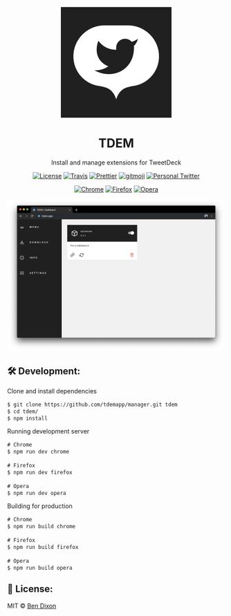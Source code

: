 <div align='center'>

  <a href='https://github.com/tdemapp/manager/releases'>
    <img alt='TweetDeck Extension Manager' width='256px' src='https://raw.githubusercontent.com/tdemapp/assets/master/icons/Dark-1024.png' />
  </a>

  <h1> TDEM </h1>
  <p> Install and manage extensions for TweetDeck </p>

  [![License](https://img.shields.io/badge/license-mit-blue.svg?longCache=true&style=for-the-badge)](https://github.com/tdemapp/manager/blob/webpack/LICENSE) 
  [![Travis](https://img.shields.io/travis/tdemapp/manager/webpack.svg?style=for-the-badge)](https://travis-ci.org/tdemapp/manager) 
  [![Prettier](https://img.shields.io/badge/code--style-%20prettier-c596c7.svg?longCache=true&style=for-the-badge)](https://prettier.io/) 
  [![gitmoji](https://img.shields.io/badge/gitmoji-%20%F0%9F%98%9C%20%F0%9F%98%8D-FFDD67.svg?longCache=true&style=for-the-badge)](https://gitmoji.carloscuesta.me/) 
  [![Personal Twitter](https://img.shields.io/badge/-@nurodev-03A9F4.svg?logo=twitter&logoColor=white&longCache=true&style=for-the-badge)](https://twitter.com/nurodev)

  [![Chrome](https://img.shields.io/badge/Chrome-Download-03A9F4.svg?logo=Google-Chrome&logoColor=white&longCache=true&style=for-the-badge)](https://tdem.app)
  [![Firefox](https://img.shields.io/badge/Firefox-Download-F57C00.svg?logo=Mozilla-Firefox&logoColor=white&longCache=true&style=for-the-badge)](https://tdem.app)
  [![Opera](https://img.shields.io/badge/Opera-Download-f44336.svg?logo=Opera&logoColor=white&longCache=true&style=for-the-badge)](https://tdem.app)

</div>

<img alt='Screenshot' src='https://github.com/tdemapp/assets/blob/master/screenshot.png?raw=true' />

## 🛠 Development:

Clone and install dependencies
```shell
$ git clone https://github.com/tdemapp/manager.git tdem
$ cd tdem/
$ npm install
```

Running development server
```shell
# Chrome
$ npm run dev chrome

# Firefox
$ npm run dev firefox

# Opera
$ npm run dev opera
```

Building for production
```shell
# Chrome
$ npm run build chrome

# Firefox
$ npm run build firefox

# Opera
$ npm run build opera
```

## 📄 License:

MIT © [Ben Dixon](https://github.com/tdemapp/manager/blob/webpack/LICENSE)
